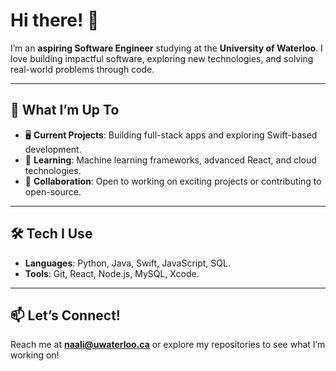 # Hi there! 👋  

I’m an **aspiring Software Engineer** studying at the **University of Waterloo**. I love building impactful software, exploring new technologies, and solving real-world problems through code.  

---

## 🚀 What I’m Up To  
- 🖥️ **Current Projects**: Building full-stack apps and exploring Swift-based development.  
- 🌱 **Learning**: Machine learning frameworks, advanced React, and cloud technologies.  
- 🤝 **Collaboration**: Open to working on exciting projects or contributing to open-source.  

---

## 🛠️ Tech I Use  
- **Languages**: Python, Java, Swift, JavaScript, SQL.  
- **Tools**: Git, React, Node.js, MySQL, Xcode.  

---

## 📫 Let’s Connect!  
Reach me at **[naali@uwaterloo.ca](mailto:naali@uwaterloo.ca)** or explore my repositories to see what I’m working on!
